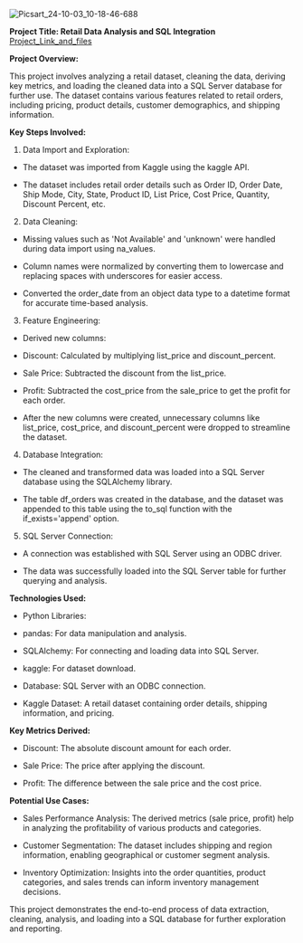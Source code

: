 ![Picsart_24-10-03_10-18-46-688](https://github.com/user-attachments/assets/6de17e1d-a7b6-497e-9a12-0d493a423db5)

**Project Title: Retail Data Analysis and SQL Integration**
[Project_Link_and_files](https://github.com/manishrajdoot/Retail_Data_Analysis-and_SQL_Integration)



**Project Overview:**

This project involves analyzing a retail dataset, cleaning the data, deriving key metrics, and loading the cleaned data into a SQL Server database for further use. The dataset contains various features related to retail orders, including pricing, product details, customer demographics, and shipping information.




**Key Steps Involved:**


1. Data Import and Exploration:

- The dataset was imported from Kaggle using the kaggle API.

- The dataset includes retail order details such as Order ID, Order Date, Ship Mode, City, State, Product ID, List Price, Cost Price, Quantity, Discount Percent, etc.


2. Data Cleaning:

- Missing values such as 'Not Available' and 'unknown' were handled during data import using na_values.

- Column names were normalized by converting them to lowercase and replacing spaces with underscores for easier access.

- Converted the order_date from an object data type to a datetime format for accurate time-based analysis.


3. Feature Engineering:

- Derived new columns:

- Discount: Calculated by multiplying list_price and discount_percent.

- Sale Price: Subtracted the discount from the list_price.

- Profit: Subtracted the cost_price from the sale_price to get the profit for each order.

- After the new columns were created, unnecessary columns like list_price, cost_price, and discount_percent were dropped to streamline the dataset.


4. Database Integration:

- The cleaned and transformed data was loaded into a SQL Server database using the SQLAlchemy library.

- The table df_orders was created in the database, and the dataset was appended to this table using the to_sql function with the if_exists='append' option.


5. SQL Server Connection:

- A connection was established with SQL Server using an ODBC driver.

- The data was successfully loaded into the SQL Server table for further querying and analysis.


**Technologies Used:**


- Python Libraries:


- pandas: For data manipulation and analysis.

- SQLAlchemy: For connecting and loading data into SQL Server.

- kaggle: For dataset download.

- Database: SQL Server with an ODBC connection.

- Kaggle Dataset: A retail dataset containing order details, shipping information, and pricing.



**Key Metrics Derived:**


- Discount: The absolute discount amount for each order.

- Sale Price: The price after applying the discount.

- Profit: The difference between the sale price and the cost price.


**Potential Use Cases:**


- Sales Performance Analysis: The derived metrics (sale price, profit) help in analyzing the profitability of various products and categories.

- Customer Segmentation: The dataset includes shipping and region information, enabling geographical or customer segment analysis.

- Inventory Optimization: Insights into the order quantities, product categories, and sales trends can inform inventory management decisions.



This project demonstrates the end-to-end process of data extraction, cleaning, analysis, and loading into a SQL database for further exploration and reporting.
